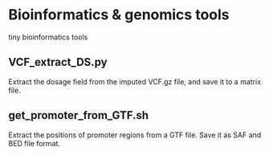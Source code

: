 # Bioinformatics & genomics tools
tiny bioinformatics tools


## VCF_extract_DS.py
Extract the dosage field from the imputed VCF.gz file, and save it to a matrix file.


## get_promoter_from_GTF.sh
Extract the positions of promoter regions from a GTF file. Save it as SAF and BED file format.
